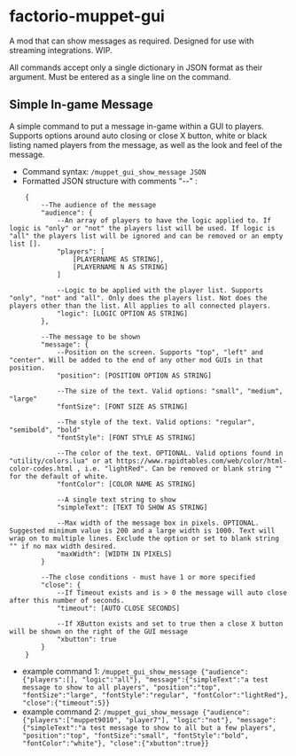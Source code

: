 # factorio-muppet-gui


A mod that can show messages as required. Designed for use with streaming integrations. WIP.

All commands accept only a single dictionary in JSON format as their argument. Must be entered as a single line on the command.

Simple In-game Message
----------------

A simple command to put a message in-game within a GUI to players. Supports options around auto closing or close X button, white or black listing named players from the message, as well as the look and feel of the message.

- Command syntax: `/muppet_gui_show_message JSON`
- Formatted JSON structure with comments "--" :
```
	{
		--The audience of the message
		"audience": {
			--An array of players to have the logic applied to. If logic is "only" or "not" the players list will be used. If logic is "all" the players list will be ignored and can be removed or an empty list [].
			"players": [
				[PLAYERNAME AS STRING],
				[PLAYERNAME N AS STRING]
			]

			--Logic to be applied with the player list. Supports "only", "not" and "all". Only does the players list. Not does the players other than the list. All applies to all connected players.
			"logic": [LOGIC OPTION AS STRING]
		},

		--The message to be shown
		"message": {
			--Position on the screen. Supports "top", "left" and "center". Will be added to the end of any other mod GUIs in that position.
			"position": [POSITION OPTION AS STRING]

			--The size of the text. Valid options: "small", "medium", "large"
			"fontSize": [FONT SIZE AS STRING]

			--The style of the text. Valid options: "regular", "semibold", "bold"
			"fontStyle": [FONT STYLE AS STRING]

			--The color of the text. OPTIONAL. Valid options found in "utility/colors.lua" or at https://www.rapidtables.com/web/color/html-color-codes.html , i.e. "lightRed". Can be removed or blank string "" for the default of white.
			"fontColor": [COLOR NAME AS STRING]

			--A single text string to show
			"simpleText": [TEXT TO SHOW AS STRING]

			--Max width of the message box in pixels. OPTIONAL. Suggested minimum value is 200 and a large width is 1000. Text will wrap on to multiple lines. Exclude the option or set to blank string "" if no max width desired.
			"maxWidth": [WIDTH IN PIXELS]
		}

		--The close conditions - must have 1 or more specified
		"close": {
			--If Timeout exists and is > 0 the message will auto close after this number of seconds.
			"timeout": [AUTO CLOSE SECONDS]

			--If XButton exists and set to true then a close X button will be shown on the right of the GUI message
			"xbutton": true
		}
	}
```
- example command 1:
	`/muppet_gui_show_message {"audience": {"players":[], "logic":"all"}, "message":{"simpleText":"a test message to show to all players", "position":"top", "fontSize":"large", "fontStyle":"regular", "fontColor":"lightRed"}, "close":{"timeout":5}}`
- example command 2:
	`/muppet_gui_show_message {"audience": {"players":["muppet9010", "player7"], "logic":"not"}, "message":{"simpleText":"a test message to show to all but a few players", "position":"top", "fontSize":"small", "fontStyle":"bold", "fontColor":"white"}, "close":{"xbutton":true}}`